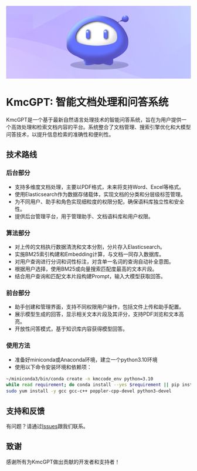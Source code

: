 ![KmcGPT Logo](微信截图_20231121132129.png)
# KmcGPT: 智能文档处理和问答系统

KmcGPT是一个基于最新自然语言处理技术的智能问答系统，旨在为用户提供一个高效处理和检索文档内容的平台。系统整合了文档管理、搜索引擎优化和大模型问答技术，以提升信息检索的准确性和便利性。

## 技术路线

### 后台部分
- 支持多维度文档处理，主要以PDF格式，未来将支持Word、Excel等格式。
- 使用Elasticsearch作为数据存储载体，实现文档的分类和分层级标签管理。
- 为不同用户、助手和角色实现细粒度的权限分配，确保语料库独立性和安全性。
- 提供后台管理平台，用于管理助手、文档语料库和用户权限。

### 算法部分
- 对上传的文档执行数据清洗和文本分割，分片存入Elasticsearch。
- 实施BM25索引构建和Embedding计算，与文档一同存入数据库。
- 对用户查询进行分词和词性标注，对含单一名词的查询自动补全意图。
- 根据用户选择，使用BM25或向量搜索匹配度最高的文本片段。
- 结合用户查询和匹配文本片段构建Prompt，输入大模型获取回答。

### 前台部分
- 助手创建和管理界面，支持不同权限用户操作，包括文件上传和助手配置。
- 展示模型生成的回答，显示相关文本片段及其评分，支持PDF浏览和文本高亮。
- 开放性问答模式，基于知识库内容获得模型回答。

### 使用方法

- 准备好miniconda或Anaconda环境，建立一个python3.10环境
- 使用以下命令安装环境和依赖项：

```bash
~/miniconda3/bin/conda create -n kmccode_env python=3.10
while read requirement; do conda install --yes $requirement || pip install $requirement; done < requirements.txt
sudo yum install -y gcc gcc-c++ poppler-cpp-devel python3-devel

```
## 支持和反馈

有问题？请通过[Issues](https://github.com/StickPromise/KmcGPT/issues)跟我们联系。

## 致谢

感谢所有为KmcGPT做出贡献的开发者和支持者！
